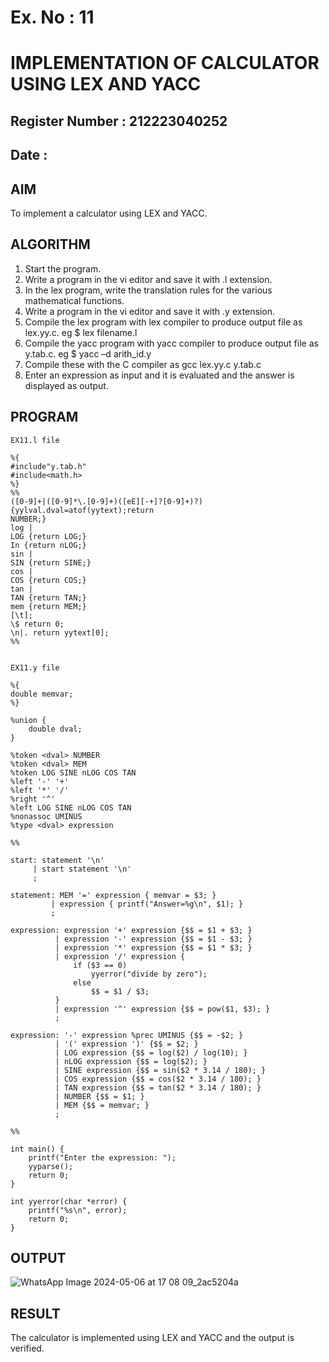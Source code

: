 # Ex. No : 11	
# IMPLEMENTATION OF CALCULATOR USING LEX AND YACC 
## Register Number : 212223040252 
## Date : 

## AIM   
To implement a calculator using LEX and YACC.

## ALGORITHM
1.	Start the program.
2.	Write a program in the vi editor and save it with .l extension.
3.	In the lex program, write the translation rules for the various mathematical functions.
4.	Write a program in the vi editor and save it with .y extension.
5.	Compile the lex program with lex compiler to produce output file as lex.yy.c. eg $ lex filename.l
6.	Compile the yacc program with yacc compiler to produce output file as y.tab.c. eg $ yacc –d arith_id.y
7.	Compile these with the C compiler as gcc lex.yy.c y.tab.c
8.	Enter an expression as input and it is evaluated and the answer is displayed as output.

## PROGRAM
```
EX11.l file

%{
#include"y.tab.h"
#include<math.h>
%}
%%
([0-9]+|([0-9]*\.[0-9]+)([eE][-+]?[0-9]+)?) {yylval.dval=atof(yytext);return
NUMBER;}
log |
LOG {return LOG;}
In {return nLOG;}
sin |
SIN {return SINE;}
cos |
COS {return COS;}
tan |
TAN {return TAN;}
mem {return MEM;}
[\t];
\$ return 0;
\n|. return yytext[0];
%%


EX11.y file

%{
double memvar;
%}

%union {
    double dval;
}

%token <dval> NUMBER
%token <dval> MEM
%token LOG SINE nLOG COS TAN
%left '-' '+'
%left '*' '/'
%right '^'
%left LOG SINE nLOG COS TAN
%nonassoc UMINUS
%type <dval> expression

%%

start: statement '\n'
     | start statement '\n'
     ;

statement: MEM '=' expression { memvar = $3; }
         | expression { printf("Answer=%g\n", $1); }
         ;

expression: expression '+' expression {$$ = $1 + $3; }
          | expression '-' expression {$$ = $1 - $3; }
          | expression '*' expression {$$ = $1 * $3; }
          | expression '/' expression {
              if ($3 == 0)
                  yyerror("divide by zero");
              else
                  $$ = $1 / $3;
          }
          | expression '^' expression {$$ = pow($1, $3); }
          ;

expression: '-' expression %prec UMINUS {$$ = -$2; }
          | '(' expression ')' {$$ = $2; }
          | LOG expression {$$ = log($2) / log(10); }
          | nLOG expression {$$ = log($2); }
          | SINE expression {$$ = sin($2 * 3.14 / 180); }
          | COS expression {$$ = cos($2 * 3.14 / 180); }
          | TAN expression {$$ = tan($2 * 3.14 / 180); }
          | NUMBER {$$ = $1; }
          | MEM {$$ = memvar; }
          ;

%%

int main() {
    printf("Enter the expression: ");
    yyparse();
    return 0;
}

int yyerror(char *error) {
    printf("%s\n", error);
    return 0;
}

```

## OUTPUT 

![WhatsApp Image 2024-05-06 at 17 08 09_2ac5204a](https://github.com/ZafreenJagir/19CS409-Compiler-Design-Lab/assets/144870573/7f50db82-6591-4df6-be17-a6f99e0b33d3)


## RESULT
The calculator is implemented using LEX and YACC and the output is verified.
